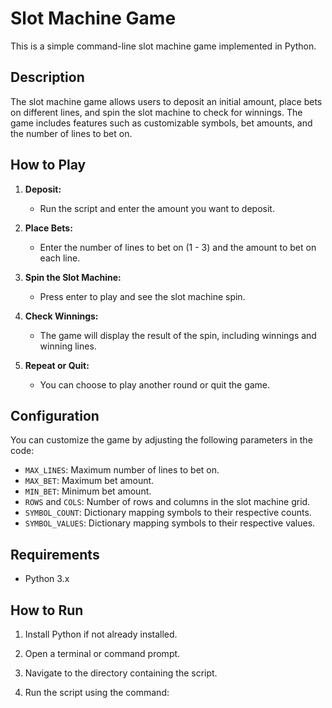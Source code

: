 # Slot Machine Game

This is a simple command-line slot machine game implemented in Python.

## Description

The slot machine game allows users to deposit an initial amount, place bets on different lines, and spin the slot machine to check for winnings. The game includes features such as customizable symbols, bet amounts, and the number of lines to bet on.

## How to Play

1. **Deposit:**
   - Run the script and enter the amount you want to deposit.

2. **Place Bets:**
   - Enter the number of lines to bet on (1 - 3) and the amount to bet on each line.

3. **Spin the Slot Machine:**
   - Press enter to play and see the slot machine spin.

4. **Check Winnings:**
   - The game will display the result of the spin, including winnings and winning lines.

5. **Repeat or Quit:**
   - You can choose to play another round or quit the game.

## Configuration

You can customize the game by adjusting the following parameters in the code:

- `MAX_LINES`: Maximum number of lines to bet on.
- `MAX_BET`: Maximum bet amount.
- `MIN_BET`: Minimum bet amount.
- `ROWS` and `COLS`: Number of rows and columns in the slot machine grid.
- `SYMBOL_COUNT`: Dictionary mapping symbols to their respective counts.
- `SYMBOL_VALUES`: Dictionary mapping symbols to their respective values.

## Requirements

- Python 3.x

## How to Run

1. Install Python if not already installed.

2. Open a terminal or command prompt.

3. Navigate to the directory containing the script.

4. Run the script using the command:
